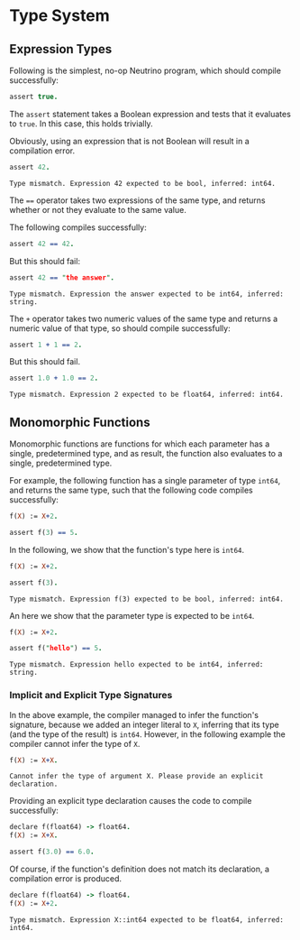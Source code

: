 # Type System

## Expression Types

Following is the simplest, no-op Neutrino program, which should compile successfully:

```prolog
assert true.
```

The `assert` statement takes a Boolean expression and tests that it evaluates to `true`. In this case, this holds trivially.

Obviously, using an expression that is not Boolean will result in a compilation error.

```prolog
assert 42.
```

```error
Type mismatch. Expression 42 expected to be bool, inferred: int64.
```

The `==` operator takes two expressions of the same type, and returns whether or not they evaluate to the same value.

The following compiles successfully:
```prolog
assert 42 == 42.
```

But this should fail:
```prolog
assert 42 == "the answer".
```

```error
Type mismatch. Expression the answer expected to be int64, inferred: string.
```

The `+` operator takes two numeric values of the same type and returns a numeric value of that type, so should compile successfully:

```prolog
assert 1 + 1 == 2.
```

But this should fail.

```prolog
assert 1.0 + 1.0 == 2.
```

```error
Type mismatch. Expression 2 expected to be float64, inferred: int64.
```

## Monomorphic Functions

Monomorphic functions are functions for which each parameter has a single, predetermined type, and as result, the function also evaluates to a single, predetermined type.

For example, the following function has a single parameter of type `int64`, and returns the same type, such that the following code compiles successfully:

```prolog
f(X) := X+2.

assert f(3) == 5.
```

In the following, we show that the function's type here is `int64`.

```prolog
f(X) := X+2.

assert f(3).
```

```error
Type mismatch. Expression f(3) expected to be bool, inferred: int64.
```

An here we show that the parameter type is expected to be `int64`.

```prolog
f(X) := X+2.

assert f("hello") == 5.
```

```error
Type mismatch. Expression hello expected to be int64, inferred: string.
```

### Implicit and Explicit Type Signatures

In the above example, the compiler managed to infer the function's signature, because we added an integer literal to `X`, inferring that its type (and the type of the result) is `int64`. However, in the following example the compiler cannot infer the type of `X`.

```prolog
f(X) := X+X.
```

```error
Cannot infer the type of argument X. Please provide an explicit declaration.
```

Providing an explicit type declaration causes the code to compile successfully:

```prolog
declare f(float64) -> float64.
f(X) := X+X.

assert f(3.0) == 6.0.
```

Of course, if the function's definition does not match its declaration, a compilation error is produced.

```prolog
declare f(float64) -> float64.
f(X) := X+2.
```

```error
Type mismatch. Expression X::int64 expected to be float64, inferred: int64.
```
